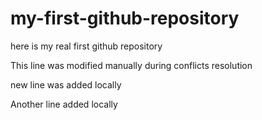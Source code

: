 # my-first-github-repository
here is my real first github repository

This line was modified manually during conflicts resolution

new line was added locally

Another line added locally
